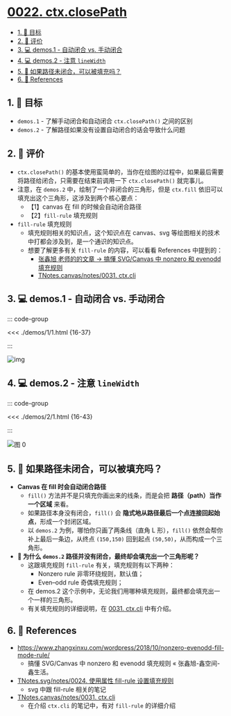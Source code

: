 # [0022. ctx.closePath](https://github.com/Tdahuyou/TNotes.canvas/tree/main/notes/0022.%20ctx.closePath)

<!-- region:toc -->

- [1. 🎯 目标](#1--目标)
- [2. 🫧 评价](#2--评价)
- [3. 💻 demos.1 - 自动闭合 vs. 手动闭合](#3--demos1---自动闭合-vs-手动闭合)
- [4. 💻 demos.2 - 注意 `lineWidth`](#4--demos2---注意-linewidth)
- [5. 🤔 如果路径未闭合，可以被填充吗？](#5--如果路径未闭合可以被填充吗)
- [6. 🔗 References](#6--references)

<!-- endregion:toc -->

## 1. 🎯 目标

- `demos.1` - 了解手动闭合和自动闭合 `ctx.closePath()` 之间的区别
- `demos.2` - 了解路径如果没有设置自动闭合的话会导致什么问题

## 2. 🫧 评价

- `ctx.closePath()` 的基本使用蛮简单的，当你在绘图的过程中，如果最后需要将路径给闭合，只需要在结束前调用一下 `ctx.closePath()` 就完事儿。
- 注意，在 `demos.2` 中，绘制了一个非闭合的三角形，但是 `ctx.fill` 依旧可以填充出这个三角形，这涉及到两个核心要点：
  - 【1】canvas 在 fill 的时候会自动闭合路径
  - 【2】`fill-rule` 填充规则
- `fill-rule` 填充规则
  - 填充规则相关的知识点，这个知识点在 canvas、svg 等绘图相关的技术中打都会涉及到，是一个通识的知识点。
  - 想要了解更多有关 `fill-rule` 的内容，可以看看 References 中提到的：
    - [张鑫旭 老师的的文章 -> 搞懂 SVG/Canvas 中 nonzero 和 evenodd 填充规则][2]
    - [TNotes.canvas/notes/0031. ctx.cli][3]

## 3. 💻 demos.1 - 自动闭合 vs. 手动闭合

::: code-group

<<< ./demos/1/1.html {16-37}

:::

![img](https://cdn.jsdelivr.net/gh/Tdahuyou/imgs@main/2024-10-04-00-49-40.png)

## 4. 💻 demos.2 - 注意 `lineWidth`

::: code-group

<<< ./demos/2/1.html {16-43}

:::

![图 0](https://cdn.jsdelivr.net/gh/Tdahuyou/imgs@main/2025-08-15-20-34-45.png)

## 5. 🤔 如果路径未闭合，可以被填充吗？

- **Canvas 在 fill 时会自动闭合路径**
  - `fill()` 方法并不是只填充你画出来的线条，而是会把 **路径（path）当作一个区域** 来看。
  - 如果路径本身没有闭合，`fill()` 会 **隐式地从路径最后一个点连接回起始点**，形成一个封闭区域。
  - 以 `demos.2` 为例，哪怕你只画了两条线（直角 L 形），`fill()` 依然会帮你补上最后一条边，从终点 `(150,150)` 回到起点 `(50,50)`，从而构成一个三角形。
- **🤔 为什么 `demos.2` 路径并没有闭合，最终却会填充出一个三角形呢？**
  - 这跟填充规则 `fill-rule` 有关，填充规则有以下两种：
    - Nonzero rule 非零环绕规则，默认值；
    - Even–odd rule 奇偶填充规则；
  - 在 demos.2 这个示例中，无论我们用哪种填充规则，最终都会填充出一个一样的三角形。
  - 有关填充规则的详细说明，在 [0031. ctx.cli][3] 中有介绍。

## 6. 🔗 References

- https://www.zhangxinxu.com/wordpress/2018/10/nonzero-evenodd-fill-mode-rule/
  - 搞懂 SVG/Canvas 中 nonzero 和 evenodd 填充规则 « 张鑫旭-鑫空间-鑫生活。
- [TNotes.svg/notes/0024. 使用属性 fill-rule 设置填充规则][1]
  - svg 中跟 fill-rule 相关的笔记
- [TNotes.canvas/notes/0031. ctx.cli][3]
  - 在介绍 `ctx.cli` 的笔记中，有对 `fill-rule` 的详细介绍

[1]: /TNotes.svg/notes/0024
[2]: https://www.zhangxinxu.com/wordpress/2018/10/nonzero-evenodd-fill-mode-rule/
[3]: /TNotes.canvas/notes/0031
